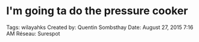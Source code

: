 # l'm going ta do the pressure cooker

Tags: wilayahks
Created by: Quentin Sombsthay
Date: August 27, 2015 7:16 AM
Réseau: Surespot